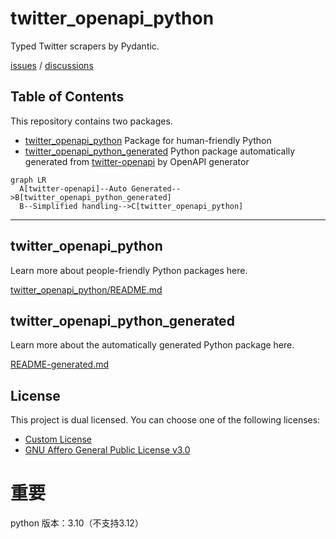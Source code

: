 # twitter_openapi_python

Typed Twitter scrapers by Pydantic.

[issues](https://github.com/fa0311/twitter_openapi_python/issues) / [discussions](https://github.com/fa0311/twitter-openapi/discussions)

## Table of Contents

This repository contains two packages.

- [twitter_openapi_python](./twitter_openapi_python) Package for human-friendly Python
- [twitter_openapi_python_generated](./twitter_openapi_python_generated) Python package automatically generated from [twitter-openapi](https://github.com/fa0311/twitter-openapi) by OpenAPI generator

```mermaid
graph LR
  A[twitter-openapi]--Auto Generated-->B[twitter_openapi_python_generated]
  B--Simplified handling-->C[twitter_openapi_python]
```

---

## twitter_openapi_python

Learn more about people-friendly Python packages here.

[twitter_openapi_python/README.md](./twitter_openapi_python/README.md)

## twitter_openapi_python_generated

Learn more about the automatically generated Python package here.

[README-generated.md](README-generated.md)

## License

This project is dual licensed. You can choose one of the following licenses:

- [Custom License](./LICENSE)
- [GNU Affero General Public License v3.0](./LICENSE.AGPL)





# 重要

python 版本：3.10（不支持3.12）
